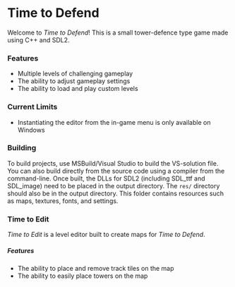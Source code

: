 # Time to Defend
Welcome to *Time to Defend*! This is a small tower-defence type game made using C++ and SDL2.
### Features
- Multiple levels of challenging gameplay
- The ability to adjust gameplay settings
- The ability to load and play custom levels
### Current Limits
- Instantiating the editor from the in-game menu is only available on Windows
### Building
To build projects, use MSBuild/Visual Studio to build the VS-solution file. You can also build directly from the source code using a compiler from the command-line. Once built, the DLLs for SDL2 (including SDL_ttf and SDL_image) need to be placed in the output directory.
The `res/` directory should also be in the output directory. This folder contains resources such as maps, textures, fonts, and settings.

### Time to Edit
*Time to Edit* is a level editor built to create maps for *Time to Defend*. 
##### Features
- The ability to place and remove track tiles on the map
- The ability to easily place towers on the map
